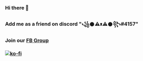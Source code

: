 ### Hi there 👋

### Add me as a friend on discord "꧁𒊹⚠ᴥ⚠𒊹꧂#4157"

### Join our [FB Group](https://www.facebook.com/groups/1778790372291663)

### [![ko-fi](https://ko-fi.com/img/githubbutton_sm.svg)](https://ko-fi.com/G2G3DK54K)
<!--
**RedFurrFox/RedFurrFox** is a ✨ _special_ ✨ repository because its `README.md` (this file) appears on your GitHub profile.

Here are some ideas to get you started:

- 🔭 I’m currently working on ...
- 🌱 I’m currently learning ...
- 👯 I’m looking to collaborate on ...
- 🤔 I’m looking for help with ...
- 💬 Ask me about ...
- 📫 How to reach me: ...
- 😄 Pronouns: ...
- ⚡ Fun fact: ...
-->
